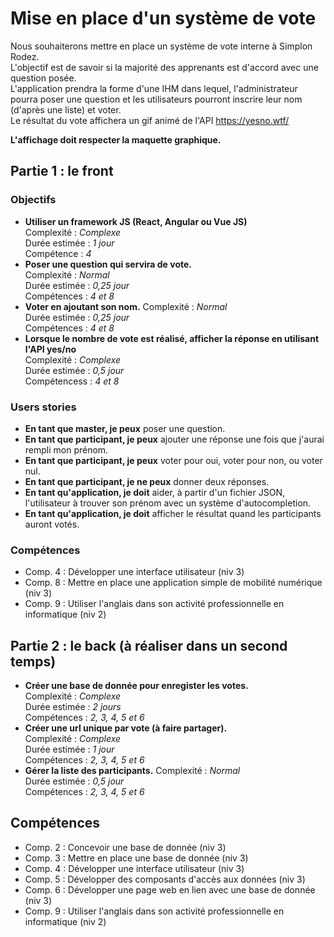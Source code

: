 # Mise en place d'un système de vote
Nous souhaiterons mettre en place un système de vote interne à Simplon Rodez.  
L'objectif est de savoir si la majorité des apprenants est d'accord avec une question posée.  
L'application prendra la forme d'une IHM dans lequel, l'administrateur pourra poser une question et les utilisateurs pourront inscrire leur nom (d'après une liste) et voter.  
Le résultat du vote affichera un gif animé de l'API https://yesno.wtf/

**L'affichage doit respecter la maquette graphique.**

## Partie 1 : le front
### Objectifs
* **Utiliser un framework JS (React, Angular ou Vue JS)**  
    Complexité : *Complexe*  
    Durée estimée : *1 jour*  
    Compétence : *4*
* **Poser une question qui servira de vote.**  
    Complexité : *Normal*  
    Durée estimée : *0,25 jour*  
    Compétences : *4 et 8*
* **Voter en ajoutant son nom.**
    Complexité : *Normal*  
    Durée estimée : *0,25 jour*  
    Compétences : *4 et 8*
* **Lorsque le nombre de vote est réalisé, afficher la réponse en utilisant l'API yes/no**  
    Complexité : *Complexe*  
    Durée estimée : *0,5 jour*  
    Compétencess : *4 et 8*

### Users stories
* **En tant que master, je peux** poser une question.
* **En tant que participant, je peux** ajouter une réponse une fois que j'aurai rempli mon prénom.
* **En tant que participant, je peux** voter pour oui, voter pour non, ou voter nul.
* **En tant que participant, je ne peux** donner deux réponses.
* **En tant qu'application, je doit** aider, à partir d'un fichier JSON, l'utilisateur à trouver son prénom avec un système d'autocompletion.
* **En tant qu'application, je doit** afficher le résultat quand les participants auront votés.

### Compétences
* Comp. 4 : Développer une interface utilisateur (niv 3)
* Comp. 8 : Mettre en place une application simple de mobilité numérique (niv 3)
* Comp. 9 : Utiliser l'anglais dans son activité professionnelle en informatique (niv 2)

## Partie 2 : le back (à réaliser dans un second temps)
* **Créer une base de donnée pour enregister les votes.**  
    Complexité : *Complexe*  
    Durée estimée : *2 jours*  
    Compétences : *2, 3, 4, 5 et 6*
* **Créer une url unique par vote (à faire partager).**  
    Complexité : *Complexe*  
    Durée estimée : *1 jour*  
    Compétences : *2, 3, 4, 5 et 6*
* **Gérer la liste des participants.**
    Complexité : *Normal*  
    Durée estimée : *0,5 jour*  
    Compétences : *2, 3, 4, 5 et 6*

## Compétences
* Comp. 2 : Concevoir une base de donnée (niv 3)
* Comp. 3 : Mettre en place une base de donnée (niv 3)
* Comp. 4 : Développer une interface utilisateur (niv 3)
* Comp. 5 : Développer des composants d'accès aux données (niv 3)
* Comp. 6 : Développer une page web en lien avec une base de donnée (niv 3)
* Comp. 9 : Utiliser l'anglais dans son activité professionnelle en informatique (niv 2)

